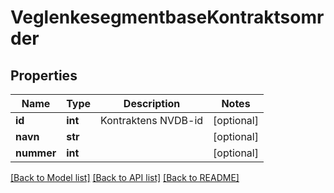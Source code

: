 # VeglenkesegmentbaseKontraktsomrder

## Properties
Name | Type | Description | Notes
------------ | ------------- | ------------- | -------------
**id** | **int** | Kontraktens NVDB-id | [optional] 
**navn** | **str** |  | [optional] 
**nummer** | **int** |  | [optional] 

[[Back to Model list]](../README.md#documentation-for-models) [[Back to API list]](../README.md#documentation-for-api-endpoints) [[Back to README]](../README.md)

